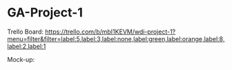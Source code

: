 # GA-Project-1



Trello Board:
https://trello.com/b/mbI1KEVM/wdi-project-1?menu=filter&filter=label:5,label:3,label:none,label:green,label:orange,label:8,label:2,label:1

Mock-up:
